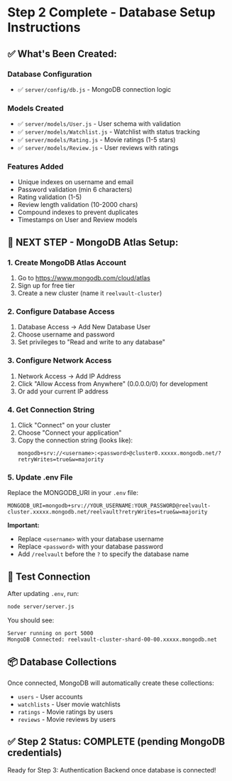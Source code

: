 # Step 2 Complete - Database Setup Instructions

## ✅ What's Been Created:

### Database Configuration
- ✅ `server/config/db.js` - MongoDB connection logic

### Models Created
- ✅ `server/models/User.js` - User schema with validation
- ✅ `server/models/Watchlist.js` - Watchlist with status tracking
- ✅ `server/models/Rating.js` - Movie ratings (1-5 stars)
- ✅ `server/models/Review.js` - User reviews with ratings

### Features Added
- Unique indexes on username and email
- Password validation (min 6 characters)
- Rating validation (1-5)
- Review length validation (10-2000 chars)
- Compound indexes to prevent duplicates
- Timestamps on User and Review models

## 🔧 NEXT STEP - MongoDB Atlas Setup:

### 1. Create MongoDB Atlas Account
1. Go to https://www.mongodb.com/cloud/atlas
2. Sign up for free tier
3. Create a new cluster (name it `reelvault-cluster`)

### 2. Configure Database Access
1. Database Access → Add New Database User
2. Choose username and password
3. Set privileges to "Read and write to any database"

### 3. Configure Network Access
1. Network Access → Add IP Address
2. Click "Allow Access from Anywhere" (0.0.0.0/0) for development
3. Or add your current IP address

### 4. Get Connection String
1. Click "Connect" on your cluster
2. Choose "Connect your application"
3. Copy the connection string (looks like):
   ```
   mongodb+srv://<username>:<password>@cluster0.xxxxx.mongodb.net/?retryWrites=true&w=majority
   ```

### 5. Update .env File
Replace the MONGODB_URI in your `.env` file:
```
MONGODB_URI=mongodb+srv://YOUR_USERNAME:YOUR_PASSWORD@reelvault-cluster.xxxxx.mongodb.net/reelvault?retryWrites=true&w=majority
```

**Important:** 
- Replace `<username>` with your database username
- Replace `<password>` with your database password
- Add `/reelvault` before the `?` to specify the database name

## 🧪 Test Connection

After updating `.env`, run:
```bash
node server/server.js
```

You should see:
```
Server running on port 5000
MongoDB Connected: reelvault-cluster-shard-00-00.xxxxx.mongodb.net
```

## 📦 Database Collections

Once connected, MongoDB will automatically create these collections:
- `users` - User accounts
- `watchlists` - User movie watchlists
- `ratings` - Movie ratings by users
- `reviews` - Movie reviews by users

## ✅ Step 2 Status: COMPLETE (pending MongoDB credentials)

Ready for Step 3: Authentication Backend once database is connected!
